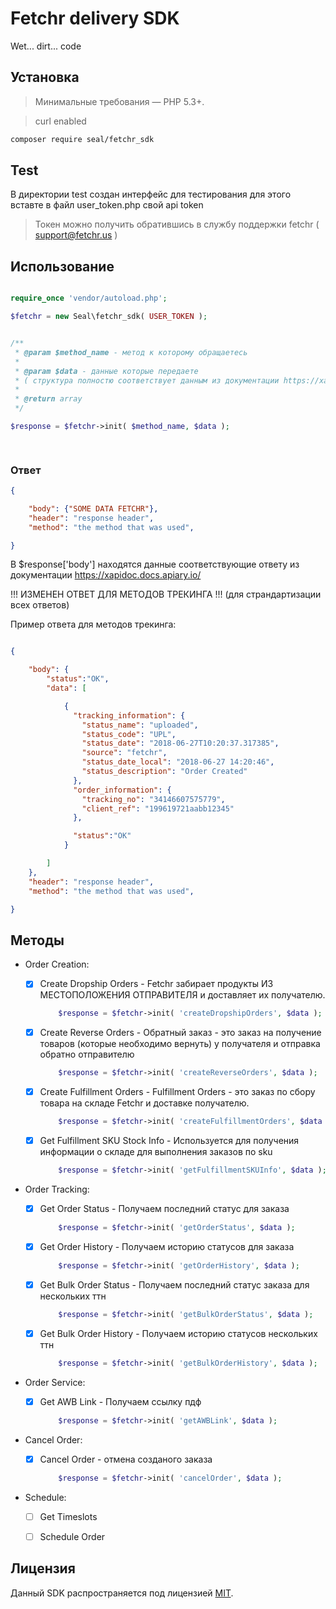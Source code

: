 # Fetchr delivery SDK
Wet... dirt... code


## Установка

> Минимальные требования — PHP 5.3+.

> curl enabled

```bash
composer require seal/fetchr_sdk
```

## Test

В директории test создан интерфейс для тестирования 
для этого вставте в файл user_token.php свой api token

> Токен можно получить обратившись в службу поддержки fetchr ( support@fetchr.us )



## Использование

```php

require_once 'vendor/autoload.php';

$fetchr = new Seal\fetchr_sdk( USER_TOKEN );


/**
 * @param $method_name - метод к которому обращаетесь
 * 
 * @param $data - данные которые передаете 
 * ( структура полностю соответствует данным из документации https://xapidoc.docs.apiary.io/ )
 *
 * @return array
 */

$response = $fetchr->init( $method_name, $data );

	
```

### Ответ

```json
{

	"body": {"SOME DATA FETCHR"},
	"header": "response header",
	"method": "the method that was used",

}
```

В $response['body'] находятся данные соответствующие ответу из документации https://xapidoc.docs.apiary.io/ 

!!! ИЗМЕНЕН ОТВЕТ ДЛЯ МЕТОДОВ ТРЕКИНГА !!!
(для страндартизации всех ответов)

Пример ответа для методов трекинга:

```json

{

	"body": {
		"status":"OK",
		"data": [

			{
			  "tracking_information": {
			    "status_name": "uploaded",
			    "status_code": "UPL",
			    "status_date": "2018-06-27T10:20:37.317385",
			    "source": "fetchr",
			    "status_date_local": "2018-06-27 14:20:46",
			    "status_description": "Order Created"
			  },
			  "order_information": {
			    "tracking_no": "34146607575779",
			    "client_ref": "199619721aabb12345"
			  },

			  "status":"OK"
			}

		]
	},
	"header": "response header",
	"method": "the method that was used",

}

```


## Методы

- Order Creation:
	- [x] Create Dropship Orders - Fetchr забирает продукты ИЗ МЕСТОПОЛОЖЕНИЯ ОТПРАВИТЕЛЯ и доставляет их получателю.
		
		```php
			$response = $fetchr->init( 'createDropshipOrders', $data );
		```


	- [x] Create Reverse Orders - Обратный заказ - это заказ на получение товаров (которые необходимо вернуть) у получателя и отправка обратно отправителю 

		```php
			$response = $fetchr->init( 'createReverseOrders', $data );
		```


	- [x] Create Fulfillment Orders - Fulfillment Orders - это заказ по сбору товара на складе Fetchr и доставке получателю.
		
		```php
			$response = $fetchr->init( 'createFulfillmentOrders', $data );
		```

	- [x] Get Fulfillment SKU Stock Info - Используется для получения информации о складе для выполнения заказов по sku
		
		```php
			$response = $fetchr->init( 'getFulfillmentSKUInfo', $data );
		```

- Order Tracking:
	- [x] Get Order Status - Получаем последний статус для заказа
		
		```php
			$response = $fetchr->init( 'getOrderStatus', $data );
		```


	- [x] Get Order History - Получаем историю статусов для заказа
		
		```php
			$response = $fetchr->init( 'getOrderHistory', $data );
		```


	- [x] Get Bulk Order Status - Получаем последний статус заказа для нескольких ттн
		
		```php
			$response = $fetchr->init( 'getBulkOrderStatus', $data );
		```


	- [x] Get Bulk Order History - Получаем историю статусов нескольких ттн
		
		```php
			$response = $fetchr->init( 'getBulkOrderHistory', $data );
		```


- Order Service:
	- [x] Get AWB Link - Получаем ссылку пдф
		
		```php
			$response = $fetchr->init( 'getAWBLink', $data );
		```

- Cancel Order:
	- [x] Cancel Order - отмена созданого заказа
		
		```php
			$response = $fetchr->init( 'cancelOrder', $data );
		```

- Schedule:
	- [ ] Get Timeslots
	- [ ] Schedule Order



## Лицензия

Данный SDK распространяется под лицензией [MIT](http://opensource.org/licenses/MIT).

